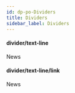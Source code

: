 ```yaml
---
id: dp-po-Dividers
title: Dividers
sidebar_label: Dividers
---
```


<h4>divider/text-line</h4>
<span class="dp-po-divider">
	<span class="dp-po-divider-title">News</span>
</span>

<h4>divider/text-line/link</h4>
<span class="dp-po-divider">
	<span class="dp-po-divider-title">News</span>
</span>
